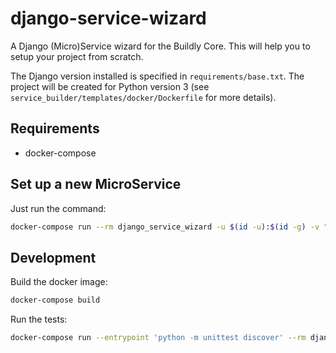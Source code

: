 # django-service-wizard

A Django (Micro)Service wizard for the Buildly Core. This will
help you to setup your project from scratch.

The Django version installed is specified in `requirements/base.txt`. The
project will be created for Python version 3 (see `service_builder/templates/docker/Dockerfile` for more details).

## Requirements

- docker-compose


## Set up a new MicroService

Just run the command:

```bash
docker-compose run --rm django_service_wizard -u $(id -u):$(id -g) -v "$(pwd)":/code
```

## Development

Build the docker image:

```bash
docker-compose build
```

Run the tests:

```bash
docker-compose run --entrypoint 'python -m unittest discover' --rm django_service_wizard
```
